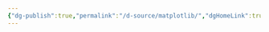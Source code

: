 ```yaml
---
{"dg-publish":true,"permalink":"/d-source/matplotlib/","dgHomeLink":true,"dgPassFrontmatter":false}
---
```

